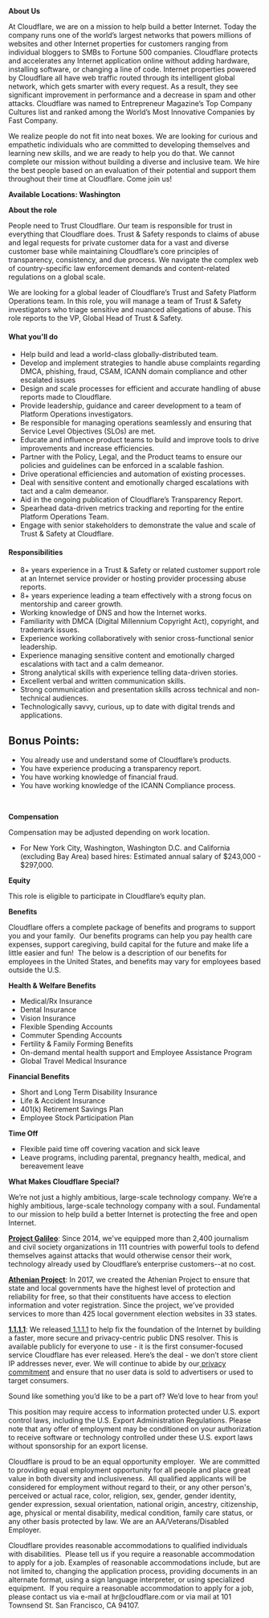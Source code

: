 <div class="content-intro">
	<div><strong>About Us</strong></div>
	<div>
		<p>At Cloudflare, we are on a mission to help build a better Internet. Today the company runs one of the world’s largest networks that powers millions of websites and other Internet properties for customers ranging from individual bloggers to SMBs to Fortune 500 companies. Cloudflare protects and accelerates any Internet application online without adding hardware, installing software, or changing a line of code. Internet properties powered by Cloudflare all have web traffic routed through its intelligent global network, which gets smarter with every request. As a result, they see significant improvement in performance and a decrease in spam and other attacks. Cloudflare was named to Entrepreneur Magazine’s Top Company Cultures list and ranked among the World’s Most Innovative Companies by Fast Company.&nbsp;</p>
		<p><span style="font-weight: 400;">We realize people do not fit into neat boxes. We are looking for curious and empathetic individuals who are committed to developing themselves and learning new skills, and we are ready to help you do that. We cannot complete our mission without building a diverse and inclusive team. We hire the best people based on an evaluation of their potential and support them throughout their time at Cloudflare. Come join us!&nbsp;</span></p>
	</div>
</div>
<p><strong>Available Locations: Washington</strong></p>
<p><strong>About the role</strong></p>
<p>People need to Trust Cloudflare. Our team is responsible for trust in everything that Cloudflare does. Trust &amp; Safety responds to claims of abuse and legal requests for private customer data for a vast and diverse customer base while maintaining Cloudflare’s core principles of transparency, consistency, and due process. We navigate the complex web of country-specific law enforcement demands and content-related regulations on a global scale.</p>
<p>We are looking for a global leader of Cloudflare’s Trust and Safety Platform Operations team. In this role, you will manage a team of Trust &amp; Safety investigators who triage sensitive and nuanced allegations of abuse. This role reports to the VP, Global Head of Trust &amp; Safety.&nbsp;&nbsp;</p>
<h4><strong>What you'll do</strong></h4>
<ul>
	<li>Help build and lead a world-class globally-distributed team.</li>
	<li>Develop and implement strategies to handle abuse complaints regarding DMCA, phishing, fraud, CSAM, ICANN domain compliance and other escalated issues</li>
	<li>Design and scale processes for efficient and accurate handling of abuse reports made to Cloudflare.</li>
	<li>Provide leadership, guidance and career development to a team of Platform Operations investigators.</li>
	<li>Be responsible for managing operations seamlessly and ensuring that Service Level Objectives (SLOs) are met.</li>
	<li>Educate and influence product teams to build and improve tools to drive improvements and increase efficiencies.</li>
	<li>Partner with the Policy, Legal, and the Product teams to ensure our policies and guidelines can be enforced in a scalable fashion.</li>
	<li>Drive operational efficiencies and automation of existing processes.</li>
	<li>Deal with sensitive content and emotionally charged escalations with tact and a calm demeanor.</li>
	<li>Aid in the ongoing publication of Cloudflare’s Transparency Report.</li>
	<li>Spearhead data-driven metrics tracking and reporting for the entire Platform Operations Team.&nbsp;</li>
	<li>Engage with senior stakeholders to demonstrate the value and scale of Trust &amp; Safety at Cloudflare.</li>
</ul>
<h4><strong>Responsibilities</strong></h4>
<ul>
	<li>8+ years experience in a Trust &amp; Safety or related customer support role at an Internet service provider or hosting provider processing abuse reports.</li>
	<li>8+ years experience leading a team effectively with a strong focus on mentorship and career growth.</li>
	<li>Working knowledge of DNS and how the Internet works.</li>
	<li>Familiarity with DMCA (Digital Millennium Copyright Act), copyright, and trademark issues.</li>
	<li>Experience working collaboratively with senior cross-functional senior leadership.</li>
	<li>Experience managing sensitive content and emotionally charged escalations with tact and a calm demeanor.</li>
	<li>Strong analytical skills with experience telling data-driven stories.</li>
	<li>Excellent verbal and written communication skills.</li>
	<li>Strong communication and presentation skills across technical and non-technical audiences.</li>
	<li>Technologically savvy, curious, up to date with digital trends and applications.</li>
</ul>
<h2><strong>Bonus Points:</strong></h2>
<ul>
	<li>You already use and understand some of Cloudflare’s products.</li>
	<li>You have experience producing a transparency report.</li>
	<li>You have working knowledge of financial fraud.</li>
	<li>You have working knowledge of the ICANN Compliance process.</li>
</ul>
<p>&nbsp;</p>
<p><strong>Compensation</strong></p>
<p>Compensation may be adjusted depending on work location.</p>
<ul>
	<li>For New York City, Washington, Washington D.C. and California (excluding Bay Area) based hires: Estimated annual salary of $243,000 - $297,000.</li>
</ul>
<p><strong>Equity</strong></p>
<p>This role is eligible to participate in Cloudflare’s equity plan.</p>
<p><strong>Benefits</strong></p>
<p>Cloudflare offers a complete package of benefits and programs to support you and your family.&nbsp; Our benefits programs can help you pay health care expenses, support caregiving, build capital for the future and make life a little easier and fun!&nbsp; The below is a description of our benefits for employees in the United States, and benefits may vary for employees based outside the U.S.</p>
<p><strong>Health &amp; Welfare Benefits</strong></p>
<ul>
	<li>Medical/Rx Insurance</li>
	<li>Dental Insurance</li>
	<li>Vision Insurance</li>
	<li>Flexible Spending Accounts</li>
	<li>Commuter Spending Accounts</li>
	<li>Fertility &amp; Family Forming Benefits</li>
	<li>On-demand mental health support and Employee Assistance Program</li>
	<li>Global Travel Medical Insurance</li>
</ul>
<p><strong>Financial Benefits</strong></p>
<ul>
	<li>Short and Long Term Disability Insurance</li>
	<li>Life &amp; Accident Insurance</li>
	<li>401(k) Retirement Savings Plan</li>
	<li>Employee Stock Participation Plan</li>
</ul>
<p><strong>Time Off</strong></p>
<ul>
	<li>Flexible paid time off covering vacation and sick leave</li>
	<li>Leave programs, including parental, pregnancy health, medical, and bereavement leave</li>
</ul>
<div class="content-conclusion">
	<p><strong>What Makes Cloudflare Special?</strong></p>
	<p><span style="font-weight: 400;">We’re not just a highly ambitious, large-scale technology company. We’re a highly ambitious, large-scale technology company with a soul. Fundamental to our mission to help build a better Internet is protecting the free and open Internet.</span></p>
	<p><a href="https://blog.cloudflare.com/protecting-free-expression-online/"><strong>Project Galileo</strong></a><span style="font-weight: 400;">: Since 2014, we've equipped more than 2,400 journalism and civil society organizations in 111 countries with powerful tools to defend themselves against attacks that would otherwise censor their work, technology already used by Cloudflare’s enterprise customers--at no cost.</span></p>
	<p><strong><a href="https://www.cloudflare.com/athenian/">Athenian Project</a></strong><span style="font-weight: 400;">: In 2017, we created the Athenian Project to ensure that state and local governments have the highest level of protection and reliability for free, so that their constituents have access to election information and voter registration. Since the project, we've provided services to more than 425 local government election websites in 33 states.</span></p>
	<p><a href="https://1.1.1.1/"><strong>1.1.1.1</strong></a><span style="font-weight: 400;">: We released</span><a href="https://1.1.1.1/"> <span style="font-weight: 400;">1.1.1.1</span></a><span style="font-weight: 400;"> to help fix the foundation of the Internet by building a faster, more secure and privacy-centric public DNS resolver. This is available publicly for everyone to use - it is the first consumer-focused service Cloudflare has ever released. Here’s the deal - we don’t store client IP addresses never, ever. We will continue to abide by our</span><a href="https://developers.cloudflare.com/1.1.1.1/privacy/public-dns-resolver"> privacy commitment</a><span style="font-weight: 400;"> and ensure that no user data is sold to advertisers or used to target consumers.</span></p>
	<p><span style="font-weight: 400;">Sound like something you’d like to be a part of? We’d love to hear from you!</span></p>
	<p><span style="font-weight: 400;">This position may require access to information protected under U.S. export control laws, including the U.S. Export Administration Regulations. Please note that any offer of employment may be conditioned on your authorization to receive software or technology controlled under these U.S. export laws without sponsorship for an export license.</span></p>
	<p><span style="font-weight: 400;">Cloudflare is proud to be an equal opportunity employer. &nbsp;We are committed to providing equal employment opportunity for all people and place great value in both diversity and inclusiveness. &nbsp;All qualified applicants will be considered for employment without regard to their, or any other person's, perceived or actual</span> <span style="font-weight: 400;">race, color, religion, sex, gender, gender identity, gender expression, sexual orientation, national origin, ancestry, citizenship, age, physical or mental disability, medical condition, family care status, or any other basis protected by law. </span><span style="font-weight: 400;">We are an AA/Veterans/Disabled Employer.</span></p>
	<p><span style="font-weight: 400;">Cloudflare provides reasonable accommodations to qualified individuals with disabilities. &nbsp;Please tell us if you require a reasonable accommodation to apply for a job. Examples of reasonable accommodations include, but are not limited to, changing the application process, providing documents in an alternate format, using a sign language interpreter, or using specialized equipment. &nbsp;If you require a reasonable accommodation to apply for a job, please contact us via e-mail at </span><span style="font-weight: 400;">hr@cloudflare.com</span><span style="font-weight: 400;"> or via mail at 101 Townsend St. San Francisco, CA 94107.</span></p>
</div>